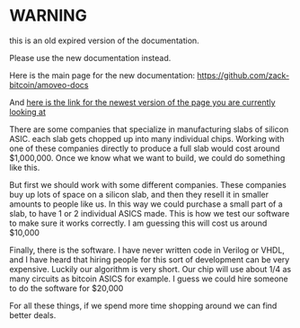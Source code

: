 WARNING
========

this is an old expired version of the documentation.

Please use the new documentation instead. 

Here is the main page for the new documentation: https://github.com/zack-bitcoin/amoveo-docs 

And [here is the link for the newest version of the page you are currently looking at](https://github.com/zack-bitcoin/amoveo-docs/blob/master//design/asics_roadmap.md)

There are some companies that specialize in manufacturing slabs of silicon ASIC. each slab gets chopped up into many individual chips.
Working with one of these companies directly to produce a full slab would cost around $1,000,000.
Once we know what we want to build, we could do something like this.

But first we should work with some different companies.
These companies buy up lots of space on a silicon slab, and then they resell it in smaller amounts to people like us.
In this way we could purchase a small part of a slab, to have 1 or 2 individual ASICS made. This is how we test our software to make sure it works correctly.
I am guessing this will cost us around $10,000

Finally, there is the software. I have never written code in Verilog or VHDL, and I have heard that hiring people for this sort of development can be very expensive.
Luckily our algorithm is very short. Our chip will use about 1/4 as many circuits as bitcoin ASICS for example.
I guess we could hire someone to do the software for $20,000

For all these things, if we spend more time shopping around we can find better deals.